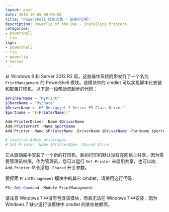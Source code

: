 ```yaml
---
layout: post
date: 2018-10-05 00:00:00
title: "PowerShell 技能连载 - 安装打印机"
description: PowerTip of the Day - Installing Printers
categories:
- powershell
- tip
tags:
- powershell
- tip
- powertip
- series
---
```

从 Windows 8 和 Server 2012 R2 起，这些操作系统附带发行了一个名为 `PrintManagement` 的 PowerShell 模块。该模块中的 cmdlet 可以实现脚本化安装和配置打印机。以下是一段帮助您起步的代码：

```powershell
$PrinterName = "MyPrint"
$ShareName = "MyShare"
$DriverName = 'HP Designjet Z Series PS Class Driver'
$portname = "${PrinterName}:"

Add-PrinterDriver -Name $DriverName
Add-PrinterPort -Name $portname
Add-Printer -Name $PrinterName -DriverName $DriverName -PortName $portname -ShareName $ShareName

# requires Admin privileges
# Set-Printer -Name $PrinterName -Shared $true
```

它从驱动库中安装了一个新的打印机。新的打印机默认没有在网络上共享，因为需要管理员权限。作为管理员，您可以运行 `Set-Printer` 来启用共享，也可以向 `Add-Printer` 命令添加 `-Shared` 开关参数。

要探索 `PrintManagement` 模块中的其它 cmdlet，请使用这行代码：

```powershell
PS> Get-Command -Module PrintManagement
```

请注意 Windows 7 中没有包含该模块，而且无法在 Windows 7 中安装，因为 Windows 7 缺少运行该模块中 cmdlet 的某些依赖项。

<!--本文国际来源：[Installing Printers](http://community.idera.com/powershell/powertips/b/tips/posts/installing-printers)-->
